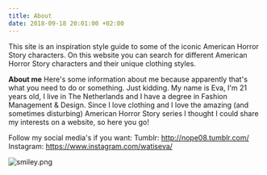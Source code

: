 ```yaml
---
title: About
date: 2018-09-18 20:01:00 +02:00
---
```


This site is an inspiration style guide to some of the iconic American Horror Story characters. On this website you can search for different American Horror Story characters and their unique clothing styles.

**About me**
Here's some information about me because apparently that's what you need to do or something. Just kidding. My name is Eva, I'm 21 years old, I live in The Netherlands and I have a degree in Fashion Management & Design. Since I love clothing and I love the amazing (and sometimes disturbing) American Horror Story series I thought I could share my interests on a website, so here you go!

Follow my social media's if you want: 
Tumblr: http://nope08.tumblr.com/
Instagram: https://www.instagram.com/watiseva/

![smiley.png](/uploads/smiley.png)
